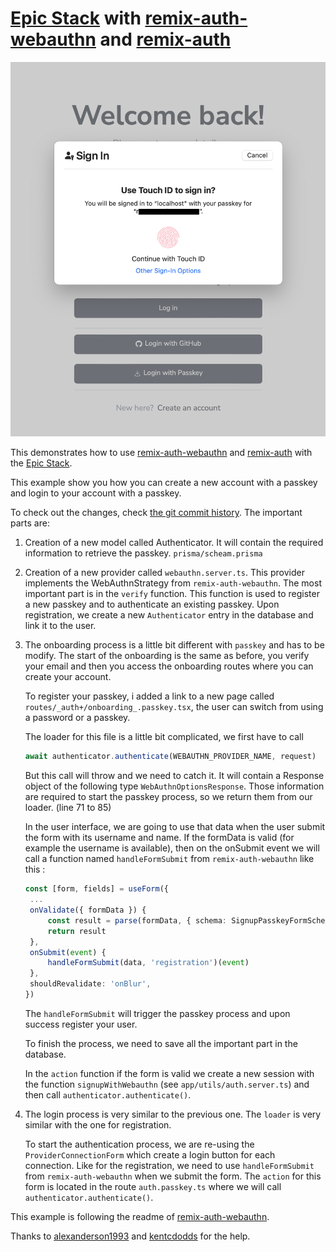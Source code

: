 # [Epic Stack](https://github.com/epicweb-dev/epic-stack) with [remix-auth-webauthn](https://github.com/alexanderson1993/remix-auth-webauthn) and [remix-auth](https://github.com/sergiodxa/remix-auth)

<img width="1286" alt="Screenshot epic stack with passkey" src="passkey.png">

This demonstrates how to use
[remix-auth-webauthn](https://github.com/alexanderson1993/remix-auth-webauthn)
and [remix-auth](https://github.com/sergiodxa/remix-auth) with the
[Epic Stack](https://github.com/epicweb-dev/epic-stack).

This example show you how you can create a new account with a passkey and login
to your account with a passkey.

To check out the changes, check [the git commit history](https://github.com/rperon/epic-stack-with-passkeys/commit/e2da71f26db28cf7a9f59a57b716667e0b952bfd). The important parts
are:

1. Creation of a new model called Authenticator. It will contain the required
   information to retrieve the passkey. `prisma/scheam.prisma`

2. Creation of a new provider called `webauthn.server.ts`. This provider
   implements the WebAuthnStrategy from `remix-auth-webauthn`. The most
   important part is in the `verify` function. This function is used to register
   a new passkey and to authenticate an existing passkey. Upon registration, we
   create a new `Authenticator` entry in the database and link it to the user.

3. The onboarding process is a little bit different with `passkey` and has to be
   modify. The start of the onboarding is the same as before, you verify your
   email and then you access the onboarding routes where you can create your
   account.

   To register your passkey, i added a link to a new page called
   `routes/_auth+/onboarding_.passkey.tsx`, the user can switch from using a
   password or a passkey.

   The loader for this file is a little bit complicated, we first have to call

   ```ts
   await authenticator.authenticate(WEBAUTHN_PROVIDER_NAME, request)
   ```

   But this call will throw and we need to catch it. It will contain a Response
   object of the following type `WebAuthnOptionsResponse`. Those information are
   required to start the passkey process, so we return them from our loader.
   (line 71 to 85)

   In the user interface, we are going to use that data when the user submit the
   form with its username and name. If the formData is valid (for example the
   username is available), then on the onSubmit event we will call a function
   named `handleFormSubmit` from `remix-auth-webauthn` like this :

   ```ts
   const [form, fields] = useForm({
   	...
   	onValidate({ formData }) {
   		const result = parse(formData, { schema: SignupPasskeyFormSchema })
   		return result
   	},
   	onSubmit(event) {
   		handleFormSubmit(data, 'registration')(event)
   	},
   	shouldRevalidate: 'onBlur',
   })
   ```

   The `handleFormSubmit` will trigger the passkey process and upon success
   register your user.

   To finish the process, we need to save all the important part in the
   database.

   In the `action` function if the form is valid we create a new session with
   the function `signupWithWebauthn` (see `app/utils/auth.server.ts`) and then
   call `authenticator.authenticate()`.

4. The login process is very similar to the previous one. The `loader` is very
   similar with the one for registration.

   To start the authentication process, we are re-using the
   `ProviderConnectionForm` which create a login button for each connection.
   Like for the registration, we need to use `handleFormSubmit` from
   `remix-auth-webauthn` when we submit the form. The `action` for this form is
   located in the route `auth.passkey.ts` where we will call
   `authenticator.authenticate()`.

This example is following the readme of
[remix-auth-webauthn](https://github.com/alexanderson1993/remix-auth-webauthn).

Thanks to [alexanderson1993](https://github.com/alexanderson1993) and
[kentcdodds](https://github.com/kentcdodds) for the help.
